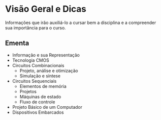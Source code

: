 # Visão Geral e Dicas

Informações que irão auxiliá-lo a cursar bem a disciplina e a compreender sua importância para o curso.

## Ementa

- Informação e sua Representação 
- Tecnologia CMOS
- Circuitos Combinacionais
    - Projeto, análise e otimização 
    - Simulação e síntese
- Circuitos Sequenciais 
    - Elementos de memória
    - Projetos
    - Máquinas de estado
    - Fluxo de controle
- Projeto Básico de um Computador
- Dispositivos Embarcados